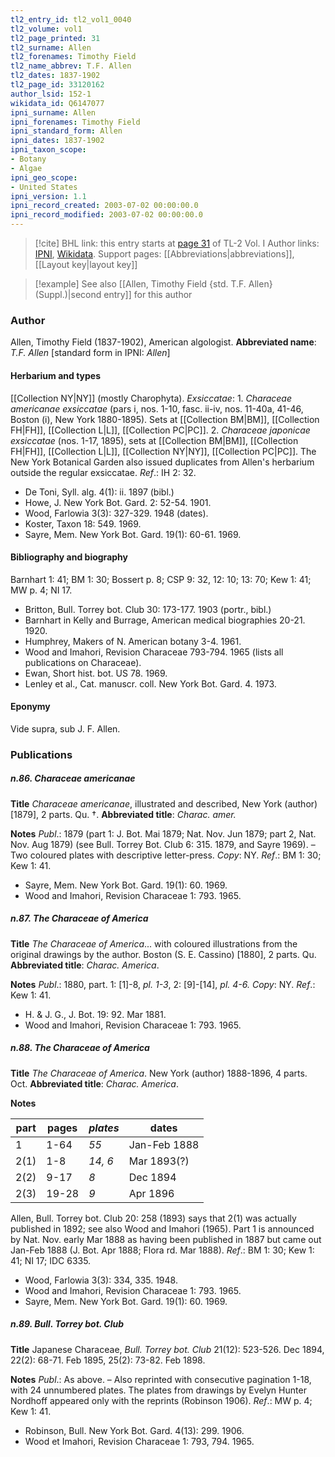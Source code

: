 ```yaml
---
tl2_entry_id: tl2_vol1_0040
tl2_volume: vol1
tl2_page_printed: 31
tl2_surname: Allen
tl2_forenames: Timothy Field
tl2_name_abbrev: T.F. Allen
tl2_dates: 1837-1902
tl2_page_id: 33120162
author_lsid: 152-1
wikidata_id: Q6147077
ipni_surname: Allen
ipni_forenames: Timothy Field
ipni_standard_form: Allen
ipni_dates: 1837-1902
ipni_taxon_scope: 
- Botany
- Algae
ipni_geo_scope: 
- United States
ipni_version: 1.1
ipni_record_created: 2003-07-02 00:00:00.0
ipni_record_modified: 2003-07-02 00:00:00.0
---
```


> [!cite] BHL link: this entry starts at [page 31](https://www.biodiversitylibrary.org/page/33120162) of TL-2 Vol. I
> Author links: [IPNI](https://www.ipni.org/a/152-1), [Wikidata](https://www.wikidata.org/wiki/Q6147077). Support pages: [[Abbreviations|abbreviations]], [[Layout key|layout key]]

> [!example] See also [[Allen, Timothy Field {std. T.F. Allen} (Suppl.)|second entry]] for this author

### Author

Allen, Timothy Field (1837-1902), American algologist. 
**Abbreviated name**: *T.F. Allen* \[standard form in IPNI: *Allen*\]

#### Herbarium and types

[[Collection NY|NY]] (mostly Charophyta).
*Exsiccatae*: 1. *Characeae americanae exsiccatae* (pars i, nos. 1-10, fasc. ii-iv, nos. 11-40a, 41-46, Boston (i), New York 1880-1895). Sets at [[Collection BM|BM]], [[Collection FH|FH]], [[Collection L|L]], [[Collection PC|PC]].
2. *Characeae japonicae exsiccatae* (nos. 1-17, 1895), sets at [[Collection BM|BM]], [[Collection FH|FH]], [[Collection L|L]], [[Collection NY|NY]], [[Collection PC|PC]]. The New York Botanical Garden also issued duplicates from Allen's herbarium outside the regular exsiccatae.
*Ref*.: IH 2: 32.
- De Toni, Syll. alg. 4(1): ii. 1897 (bibl.)
- Howe, J. New York Bot. Gard. 2: 52-54. 1901.
- Wood, Farlowia 3(3): 327-329. 1948 (dates).
- Koster, Taxon 18: 549. 1969.
- Sayre, Mem. New York Bot. Gard. 19(1): 60-61. 1969.

#### Bibliography and biography

Barnhart 1: 41; BM 1: 30; Bossert p. 8; CSP 9: 32, 12: 10; 13: 70; Kew 1: 41; MW p. 4; NI 17.
- Britton, Bull. Torrey bot. Club 30: 173-177. 1903 (portr., bibl.)
- Barnhart in Kelly and Burrage, American medical biographies 20-21. 1920.
- Humphrey, Makers of N. American botany 3-4. 1961.
- Wood and Imahori, Revision Characeae 793-794. 1965 (lists all publications on Characeae).
- Ewan, Short hist. bot. US 78. 1969.
- Lenley et al., Cat. manuscr. coll. New York Bot. Gard. 4. 1973.

#### Eponymy

Vide supra, sub J. F. Allen.

### Publications

##### n.86. Characeae americanae

**Title**
*Characeae americanae*, illustrated and described, New York (author) \[1879\], 2 parts. Qu. †.
**Abbreviated title**: *Charac. amer.*

**Notes**
*Publ*.: 1879 (part 1: J. Bot. Mai 1879; Nat. Nov. Jun 1879; part 2, Nat. Nov. Aug 1879) (see Bull. Torrey Bot. Club 6: 315. 1879, and Sayre 1969). – Two coloured plates with descriptive letter-press. *Copy*: NY.
*Ref*.: BM 1: 30; Kew 1: 41.
- Sayre, Mem. New York Bot. Gard. 19(1): 60. 1969.
- Wood and Imahori, Revision Characeae 1: 793. 1965.

##### n.87. The Characeae of America

**Title**
*The Characeae of America*... with coloured illustrations from the original drawings by the author. Boston (S. E. Cassino) \[1880\], 2 parts. Qu.
**Abbreviated title**: *Charac. America*.

**Notes**
*Publ*.: 1880, part. 1: \[1\]-8, *pl. 1-3*, 2: \[9\]-\[14\], *pl. 4-6.* *Copy*: NY.
*Ref*.: Kew 1: 41.
- H. & J. G., J. Bot. 19: 92. Mar 1881.
- Wood and Imahori, Revision Characeae 1: 793. 1965.

##### n.88. The Characeae of America

**Title**
*The Characeae of America*. New York (author) 1888-1896, 4 parts. Oct.
**Abbreviated title**: *Charac. America*.

**Notes**

|part	|pages	|*plates*	|dates	|
|---	|---	|---	|---	|
|1	|1-64	|*55*	|Jan-Feb 1888
|2(1)	|1-8	|*14, 6*	|Mar 1893(?)
|2(2)	|9-17	|*8*	|Dec 1894|
|2(3)	|19-28	|*9*	|Apr 1896|

Allen, Bull. Torrey bot. Club 20: 258 (1893) says that 2(1) was actually published in 1892; see also Wood and Imahori (1965). Part 1 is announced by Nat. Nov. early Mar 1888 as having been published in 1887 but came out Jan-Feb 1888 (J. Bot. Apr 1888; Flora rd. Mar 1888).
*Ref*.: BM 1: 30; Kew 1: 41; NI 17; IDC 6335.
- Wood, Farlowia 3(3): 334, 335. 1948.
- Wood and Imahori, Revision Characeae 1: 793. 1965.
- Sayre, Mem. New York Bot. Gard. 19(1): 60. 1969.

##### n.89. Bull. Torrey bot. Club

**Title**
Japanese Characeae, *Bull. Torrey bot. Club* 21(12): 523-526. Dec 1894, 22(2): 68-71. Feb 1895, 25(2): 73-82. Feb 1898.

**Notes**
*Publ*.: As above. – Also reprinted with consecutive pagination 1-18, with 24 unnumbered plates. The plates from drawings by Evelyn Hunter Nordhoff appeared only with the reprints (Robinson 1906).
*Ref*.: MW p. 4; Kew 1: 41.
- Robinson, Bull. New York Bot. Gard. 4(13): 299. 1906.
- Wood et Imahori, Revision Characeae 1: 793, 794. 1965.

